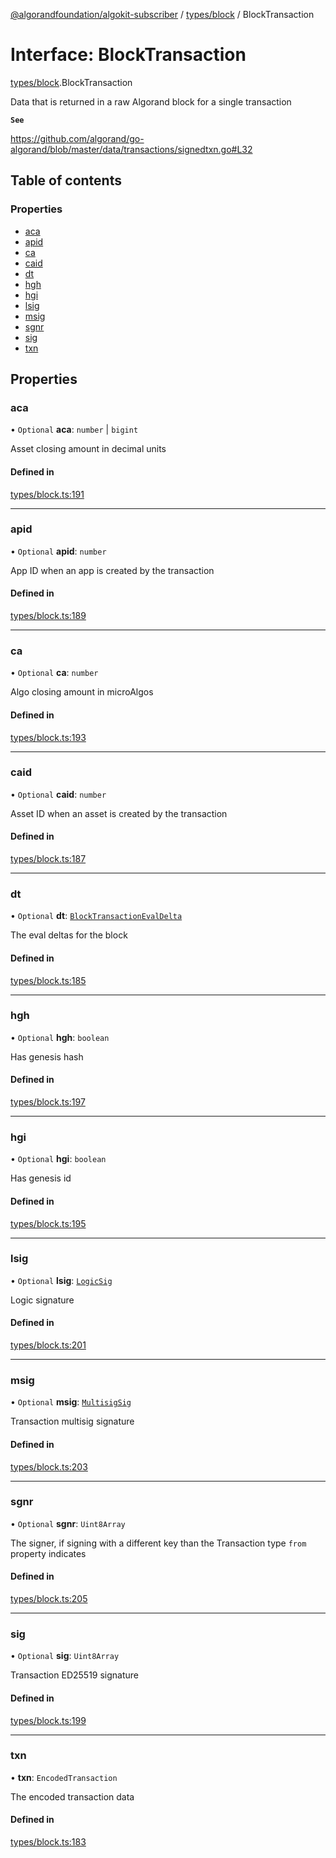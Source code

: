 [@algorandfoundation/algokit-subscriber](../README.md) / [types/block](../modules/types_block.md) / BlockTransaction

# Interface: BlockTransaction

[types/block](../modules/types_block.md).BlockTransaction

Data that is returned in a raw Algorand block for a single transaction

**`See`**

https://github.com/algorand/go-algorand/blob/master/data/transactions/signedtxn.go#L32

## Table of contents

### Properties

- [aca](types_block.BlockTransaction.md#aca)
- [apid](types_block.BlockTransaction.md#apid)
- [ca](types_block.BlockTransaction.md#ca)
- [caid](types_block.BlockTransaction.md#caid)
- [dt](types_block.BlockTransaction.md#dt)
- [hgh](types_block.BlockTransaction.md#hgh)
- [hgi](types_block.BlockTransaction.md#hgi)
- [lsig](types_block.BlockTransaction.md#lsig)
- [msig](types_block.BlockTransaction.md#msig)
- [sgnr](types_block.BlockTransaction.md#sgnr)
- [sig](types_block.BlockTransaction.md#sig)
- [txn](types_block.BlockTransaction.md#txn)

## Properties

### aca

• `Optional` **aca**: `number` \| `bigint`

Asset closing amount in decimal units

#### Defined in

[types/block.ts:191](https://github.com/algorandfoundation/algokit-subscriber-ts/blob/main/src/types/block.ts#L191)

___

### apid

• `Optional` **apid**: `number`

App ID when an app is created by the transaction

#### Defined in

[types/block.ts:189](https://github.com/algorandfoundation/algokit-subscriber-ts/blob/main/src/types/block.ts#L189)

___

### ca

• `Optional` **ca**: `number`

Algo closing amount in microAlgos

#### Defined in

[types/block.ts:193](https://github.com/algorandfoundation/algokit-subscriber-ts/blob/main/src/types/block.ts#L193)

___

### caid

• `Optional` **caid**: `number`

Asset ID when an asset is created by the transaction

#### Defined in

[types/block.ts:187](https://github.com/algorandfoundation/algokit-subscriber-ts/blob/main/src/types/block.ts#L187)

___

### dt

• `Optional` **dt**: [`BlockTransactionEvalDelta`](types_block.BlockTransactionEvalDelta.md)

The eval deltas for the block

#### Defined in

[types/block.ts:185](https://github.com/algorandfoundation/algokit-subscriber-ts/blob/main/src/types/block.ts#L185)

___

### hgh

• `Optional` **hgh**: `boolean`

Has genesis hash

#### Defined in

[types/block.ts:197](https://github.com/algorandfoundation/algokit-subscriber-ts/blob/main/src/types/block.ts#L197)

___

### hgi

• `Optional` **hgi**: `boolean`

Has genesis id

#### Defined in

[types/block.ts:195](https://github.com/algorandfoundation/algokit-subscriber-ts/blob/main/src/types/block.ts#L195)

___

### lsig

• `Optional` **lsig**: [`LogicSig`](types_block.LogicSig.md)

Logic signature

#### Defined in

[types/block.ts:201](https://github.com/algorandfoundation/algokit-subscriber-ts/blob/main/src/types/block.ts#L201)

___

### msig

• `Optional` **msig**: [`MultisigSig`](types_block.MultisigSig.md)

Transaction multisig signature

#### Defined in

[types/block.ts:203](https://github.com/algorandfoundation/algokit-subscriber-ts/blob/main/src/types/block.ts#L203)

___

### sgnr

• `Optional` **sgnr**: `Uint8Array`

The signer, if signing with a different key than the Transaction type `from` property indicates

#### Defined in

[types/block.ts:205](https://github.com/algorandfoundation/algokit-subscriber-ts/blob/main/src/types/block.ts#L205)

___

### sig

• `Optional` **sig**: `Uint8Array`

Transaction ED25519 signature

#### Defined in

[types/block.ts:199](https://github.com/algorandfoundation/algokit-subscriber-ts/blob/main/src/types/block.ts#L199)

___

### txn

• **txn**: `EncodedTransaction`

The encoded transaction data

#### Defined in

[types/block.ts:183](https://github.com/algorandfoundation/algokit-subscriber-ts/blob/main/src/types/block.ts#L183)
